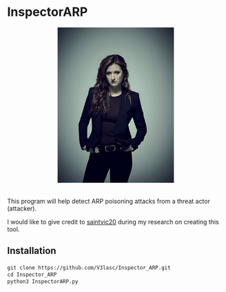 <h1>InspectorARP</h1>

<div align='center'>
  <img width='270' src='Dom_DiPierro.jpg' alt='Dominique "Dom" DiPierro'>
</div>

<br>

This program will help detect ARP poisoning attacks from a threat actor (attacker).

I would like to give credit to <a href='https://github.com/saintvic20/ARP-SPOOF-DETECTOR'>saintvic20<a/> during my research on creating this tool.

<h2>Installation</h2>

```
git clone https://github.com/V3lasc/Inspector_ARP.git
cd Inspector_ARP
python3 InspectorARP.py
```
